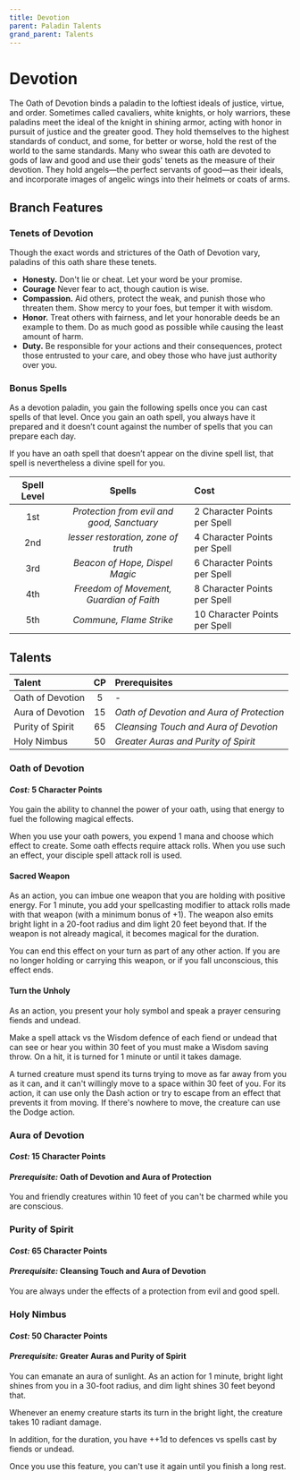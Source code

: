 ```yaml
---
title: Devotion 
parent: Paladin Talents
grand_parent: Talents
---
```


# Devotion 
The Oath of Devotion binds a paladin to the loftiest ideals of justice, virtue, and order. Sometimes called cavaliers, white knights, or holy warriors, these paladins meet the ideal of the knight in shining armor, acting with honor in pursuit of justice and the greater good. They hold themselves to the highest standards of conduct, and some, for better or worse, hold the rest of the world to the same standards. Many who swear this oath are devoted to gods of law and good and use their gods' tenets as the measure of their devotion. They hold angels—the perfect servants of good—as their ideals, and incorporate images of angelic wings into their helmets or coats of arms.

## Branch Features

### Tenets of Devotion 
Though the exact words and strictures of the Oath of Devotion vary, paladins of this oath share these tenets.
* **Honesty.** Don't lie or cheat. Let your word be your promise.
* **Courage** Never fear to act, though caution is wise.
* **Compassion.** Aid others, protect the weak, and punish those who threaten them. Show mercy to your foes, but temper it with wisdom.
* **Honor.** Treat others with fairness, and let your honorable deeds be an example to them. Do as much good as possible while causing the least amount of harm.
* **Duty.** Be responsible for your actions and their consequences, protect those entrusted to your care, and obey those who have just authority over you.

### Bonus Spells
As a devotion paladin, you gain the following spells once you can cast spells of that level. Once you gain an oath spell, you always have it prepared and it doesn’t count against the number of spells that you can prepare each day.

If you have an oath spell that doesn’t appear on the divine spell list, that spell is nevertheless a divine spell for you.

| Spell Level | Spells | Cost |
|:-----------:|:------:|:-----|
| 1st | *Protection from evil and good, Sanctuary* | 2 Character Points per Spell |
| 2nd | *lesser restoration, zone of truth* | 4 Character Points per Spell |
| 3rd | *Beacon of Hope, Dispel Magic* | 6 Character Points per Spell |
| 4th | *Freedom of Movement, Guardian of Faith* | 8 Character Points per Spell |
| 5th | *Commune, Flame Strike* | 10 Character Points per Spell |

## Talents

| Talent | CP | Prerequisites |
|:-------|:--:|:--------------|
| Oath of Devotion | 5  | - |
| Aura of Devotion | 15 | *Oath of Devotion and Aura of Protection* |
| Purity of Spirit | 65 | *Cleansing Touch and Aura of Devotion* |
| Holy Nimbus      | 50 | *Greater Auras and Purity of Spirit* |

### Oath of Devotion
#### *Cost:* 5 Character Points
You gain the ability to channel the power of your oath, using that energy to fuel the following magical effects.

When you use your oath powers, you expend 1 mana and choose which effect to create. Some oath effects require attack rolls. When you use such an effect, your disciple spell attack roll is used.

#### Sacred Weapon
As an action, you can imbue one weapon that you are holding with positive energy. For 1 minute, you add your spellcasting modifier to attack rolls made with that weapon (with a minimum bonus of +1). The weapon also emits bright light in a 20-foot radius and dim light 20 feet beyond that. If the weapon is not already magical, it becomes magical for the duration.

You can end this effect on your turn as part of any other action. If you are no longer holding or carrying this weapon, or if you fall unconscious, this effect ends.

#### Turn the Unholy
As an action, you present your holy symbol and speak a prayer censuring fiends and undead. 

Make a spell attack vs the Wisdom defence of each fiend or undead that can see or hear you within 30 feet of you must make a Wisdom saving throw. On a hit, it is turned for 1 minute or until it takes damage.

A turned creature must spend its turns trying to move as far away from you as it can, and it can't willingly move to a space within 30 feet of you. For its action, it can use only the Dash action or try to escape from an effect that prevents it from moving. If there's nowhere to move, the creature can use the Dodge action.

### Aura of Devotion
#### *Cost:* 15 Character Points
#### *Prerequisite:* Oath of Devotion and Aura of Protection
You and friendly creatures within 10 feet of you can't be charmed while you are conscious.

### Purity of Spirit
#### *Cost:* 65 Character Points
#### *Prerequisite:* Cleansing Touch and Aura of Devotion
You are always under the effects of a protection from evil and good spell.

### Holy Nimbus
#### *Cost:* 50 Character Points
#### *Prerequisite:* Greater Auras and Purity of Spirit
You can emanate an aura of sunlight. As an action for 1 minute, bright light shines from you in a 30-foot radius, and dim light shines 30 feet beyond that.

Whenever an enemy creature starts its turn in the bright light, the creature takes 10 radiant damage.

In addition, for the duration, you have ++1d to defences vs spells cast by fiends or undead.

Once you use this feature, you can't use it again until you finish a long rest.
